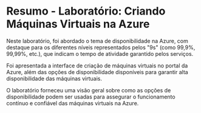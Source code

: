 # Resumo - Laboratório: Criando Máquinas Virtuais na Azure

Neste laboratório, foi abordado o tema de disponibilidade na Azure, com destaque para os diferentes níveis representados pelos "9s" (como 99,9%, 99,99%, etc.), que indicam o tempo de atividade garantido pelos serviços.

Foi apresentada a interface de criação de máquinas virtuais no portal da Azure, além das opções de disponibilidade disponíveis para garantir alta disponibilidade das máquinas virtuais.

O laboratório forneceu uma visão geral sobre como as opções de disponibilidade podem ser usadas para assegurar o funcionamento contínuo e confiável das máquinas virtuais na Azure.
